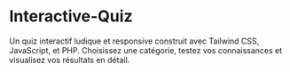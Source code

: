 # Interactive-Quiz
Un quiz interactif ludique et responsive construit avec Tailwind CSS, JavaScript, et PHP. Choisissez une catégorie, testez vos connaissances et visualisez vos résultats en détail.

